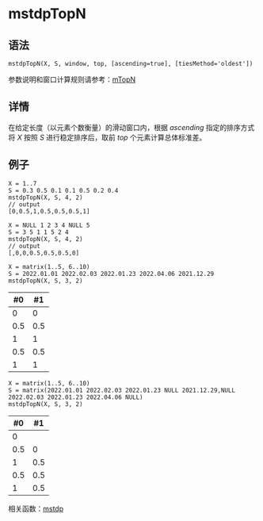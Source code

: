 # mstdpTopN

## 语法

`mstdpTopN(X, S, window, top, [ascending=true],
[tiesMethod='oldest'])`

参数说明和窗口计算规则请参考：[mTopN](../themes/TopN.html)

## 详情

在给定长度（以元素个数衡量）的滑动窗口内，根据 *ascending* 指定的排序方式将 *X* 按照 *S* 进行稳定排序后，取前
*top* 个元素计算总体标准差。

## 例子

```
X = 1..7
S = 0.3 0.5 0.1 0.1 0.5 0.2 0.4
mstdpTopN(X, S, 4, 2)
// output
[0,0.5,1,0.5,0.5,0.5,1]

X = NULL 1 2 3 4 NULL 5
S = 3 5 1 1 5 2 4
mstdpTopN(X, S, 4, 2)
// output
[,0,0,0.5,0.5,0.5,0]

X = matrix(1..5, 6..10)
S = 2022.01.01 2022.02.03 2022.01.23 2022.04.06 2021.12.29
mstdpTopN(X, S, 3, 2)
```

| #0 | #1 |
| --- | --- |
| 0 | 0 |
| 0.5 | 0.5 |
| 1 | 1 |
| 0.5 | 0.5 |
| 1 | 1 |

```
X = matrix(1..5, 6..10)
S = matrix(2022.01.01 2022.02.03 2022.01.23 NULL 2021.12.29,NULL 2022.02.03 2022.01.23 2022.04.06 NULL)
mstdpTopN(X, S, 3, 2)
```

| #0 | #1 |
| --- | --- |
| 0 |  |
| 0.5 | 0 |
| 1 | 0.5 |
| 0.5 | 0.5 |
| 1 | 0.5 |

相关函数：[mstdp](mstdp.html)

